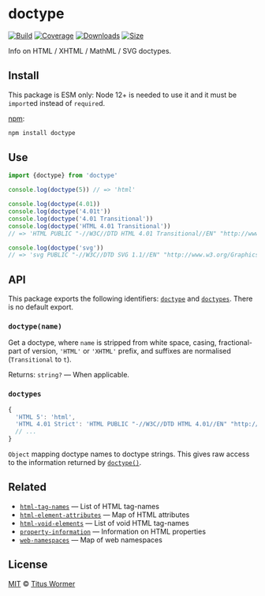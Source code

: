 # doctype

[![Build][build-badge]][build]
[![Coverage][coverage-badge]][coverage]
[![Downloads][downloads-badge]][downloads]
[![Size][size-badge]][size]

Info on HTML / XHTML / MathML / SVG doctypes.

## Install

This package is ESM only: Node 12+ is needed to use it and it must be `import`ed
instead of `require`d.

[npm][]:

```sh
npm install doctype
```

## Use

```js
import {doctype} from 'doctype'

console.log(doctype(5)) // => 'html'

console.log(doctype(4.01))
console.log(doctype('4.01t'))
console.log(doctype('4.01 Transitional'))
console.log(doctype('HTML 4.01 Transitional'))
// => 'HTML PUBLIC "-//W3C//DTD HTML 4.01 Transitional//EN" "http://www.w3.org/TR/html4/loose.dtd"'

console.log(doctype('svg'))
// => 'svg PUBLIC "-//W3C//DTD SVG 1.1//EN" "http://www.w3.org/Graphics/SVG/1.1/DTD/svg11.dtd"'
```

## API

This package exports the following identifiers: [`doctype`](#doctypename) and
[`doctypes`](#doctypes).
There is no default export.

### `doctype(name)`

Get a doctype, where `name` is stripped from white space, casing,
fractional-part of version, `'HTML'` or `'XHTML'` prefix, and suffixes are
normalised (`Transitional` to `t`).

Returns: `string?` — When applicable.

### `doctypes`

```js
{
  'HTML 5': 'html',
  'HTML 4.01 Strict': 'HTML PUBLIC "-//W3C//DTD HTML 4.01//EN" "http://www.w3.org/TR/html4/strict.dtd"',
  // ...
}
```

`Object` mapping doctype names to doctype strings.
This gives raw access to the information returned by
[`doctype()`](#doctypename).

## Related

*   [`html-tag-names`](https://github.com/wooorm/html-tag-names)
    — List of HTML tag-names
*   [`html-element-attributes`](https://github.com/wooorm/html-element-attributes)
    — Map of HTML attributes
*   [`html-void-elements`](https://github.com/wooorm/html-void-elements)
    — List of void HTML tag-names
*   [`property-information`](https://github.com/wooorm/property-information)
    — Information on HTML properties
*   [`web-namespaces`](https://github.com/wooorm/web-namespaces)
    — Map of web namespaces

## License

[MIT][license] © [Titus Wormer][author]

<!-- Definitions -->

[build-badge]: https://github.com/wooorm/doctype/workflows/main/badge.svg

[build]: https://github.com/wooorm/doctype/actions

[coverage-badge]: https://img.shields.io/codecov/c/github/wooorm/doctype.svg

[coverage]: https://codecov.io/github/wooorm/doctype

[downloads-badge]: https://img.shields.io/npm/dm/doctype.svg

[downloads]: https://www.npmjs.com/package/doctype

[size-badge]: https://img.shields.io/bundlephobia/minzip/doctype.svg

[size]: https://bundlephobia.com/result?p=doctype

[npm]: https://docs.npmjs.com/cli/install

[license]: license

[author]: https://wooorm.com
